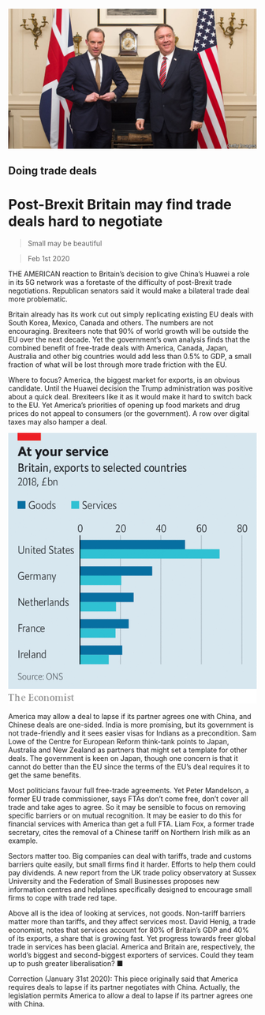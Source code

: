 ![](./images/20200201_BRP505.jpg)

## Doing trade deals

# Post-Brexit Britain may find trade deals hard to negotiate

> Small may be beautiful

> Feb 1st 2020

THE AMERICAN reaction to Britain’s decision to give China’s Huawei a role in its 5G network was a foretaste of the difficulty of post-Brexit trade negotiations. Republican senators said it would make a bilateral trade deal more problematic.

Britain already has its work cut out simply replicating existing EU deals with South Korea, Mexico, Canada and others. The numbers are not encouraging. Brexiteers note that 90% of world growth will be outside the EU over the next decade. Yet the government’s own analysis finds that the combined benefit of free-trade deals with America, Canada, Japan, Australia and other big countries would add less than 0.5% to GDP, a small fraction of what will be lost through more trade friction with the EU.

Where to focus? America, the biggest market for exports, is an obvious candidate. Until the Huawei decision the Trump administration was positive about a quick deal. Brexiteers like it as it would make it hard to switch back to the EU. Yet America’s priorities of opening up food markets and drug prices do not appeal to consumers (or the government). A row over digital taxes may also hamper a deal.

![](./images/20200201_BRC037.png)

America may allow a deal to lapse if its partner agrees one with China, and Chinese deals are one-sided. India is more promising, but its government is not trade-friendly and it sees easier visas for Indians as a precondition. Sam Lowe of the Centre for European Reform think-tank points to Japan, Australia and New Zealand as partners that might set a template for other deals. The government is keen on Japan, though one concern is that it cannot do better than the EU since the terms of the EU’s deal requires it to get the same benefits.

Most politicians favour full free-trade agreements. Yet Peter Mandelson, a former EU trade commissioner, says FTAs don’t come free, don’t cover all trade and take ages to agree. So it may be sensible to focus on removing specific barriers or on mutual recognition. It may be easier to do this for financial services with America than get a full FTA. Liam Fox, a former trade secretary, cites the removal of a Chinese tariff on Northern Irish milk as an example.

Sectors matter too. Big companies can deal with tariffs, trade and customs barriers quite easily, but small firms find it harder. Efforts to help them could pay dividends. A new report from the UK trade policy observatory at Sussex University and the Federation of Small Businesses proposes new information centres and helplines specifically designed to encourage small firms to cope with trade red tape.

Above all is the idea of looking at services, not goods. Non-tariff barriers matter more than tariffs, and they affect services most. David Henig, a trade economist, notes that services account for 80% of Britain’s GDP and 40% of its exports, a share that is growing fast. Yet progress towards freer global trade in services has been glacial. America and Britain are, respectively, the world’s biggest and second-biggest exporters of services. Could they team up to push greater liberalisation? ■

Correction (January 31st 2020): This piece originally said that America requires deals to lapse if its partner negotiates with China. Actually, the legislation permits America to allow a deal to lapse if its partner agrees one with China.